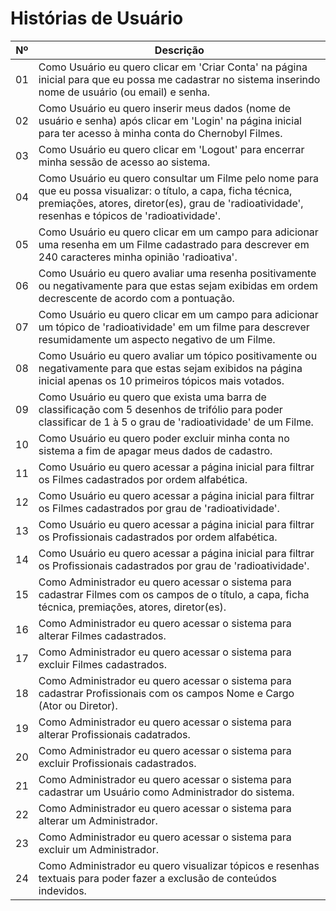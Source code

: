 # Histórias de Usuário

| Nº | Descrição |
| --- | --- |
| 01| Como Usuário eu quero clicar em 'Criar Conta' na página inicial para que eu possa me cadastrar no sistema inserindo nome de usuário (ou email) e senha.|
| 02| Como Usuário eu quero inserir meus dados (nome de usuário e senha) após clicar em 'Login' na página inicial para ter acesso à minha conta do Chernobyl Filmes.
| 03| Como Usuário eu quero clicar em 'Logout' para encerrar minha sessão de acesso ao sistema.
| 04| Como Usuário eu quero consultar um Filme pelo nome para que eu possa visualizar: o título, a capa, ficha técnica, premiações, atores, diretor(es), grau de 'radioatividade', resenhas e tópicos de 'radioatividade'.
| 05| Como Usuário eu quero clicar em um campo para adicionar uma resenha em um Filme cadastrado para descrever em 240 caracteres minha opinião 'radioativa'.
| 06| Como Usuário eu quero avaliar uma resenha positivamente ou negativamente para que estas sejam exibidas em ordem decrescente de acordo com a pontuação.
|07 | Como Usuário eu quero clicar em um campo para adicionar um tópico de 'radioatividade' em um filme para descrever resumidamente um aspecto negativo de um Filme.
|08 | Como Usuário eu quero avaliar um tópico positivamente ou negativamente para que estas sejam exibidos na página inicial apenas os 10 primeiros tópicos mais votados.
|09 | Como Usuário eu quero que exista uma barra de classificação com 5 desenhos de trifólio para poder classificar de 1 à 5 o grau de 'radioatividade' de um Filme.
|10| Como Usuário eu quero poder excluir minha conta no sistema a fim de apagar meus dados de cadastro.
| 11| Como Usuário eu quero acessar a página inicial para filtrar os Filmes cadastrados por ordem alfabética. 
| 12| Como Usuário eu quero acessar a página inicial para filtrar os Filmes cadastrados por grau de 'radioatividade'.
| 13| Como Usuário eu quero acessar a página inicial para filtrar os Profissionais cadastrados por ordem alfabética.
| 14| Como Usuário eu quero acessar a página inicial para filtrar os Profissionais cadastrados por grau de 'radioatividade'.
|15 | Como Administrador eu quero acessar o sistema para cadastrar Filmes com os campos de o título, a capa, ficha técnica, premiações, atores, diretor(es).
|16 | Como Administrador eu quero acessar o sistema para alterar Filmes cadastrados.
|17 | Como Administrador eu quero acessar o sistema para excluir Filmes cadastrados.
|18 | Como Administrador eu quero acessar o sistema para cadastrar Profissionais com os campos Nome e Cargo (Ator ou Diretor).
|19 | Como Administrador eu quero acessar o sistema para alterar Profissionais cadatrados.
|20| Como Administrador eu quero acessar o sistema para excluir Profissionais cadastrados.
|21 | Como Administrador eu quero acessar o sistema para cadastrar um Usuário como Administrador do sistema.
|22 | Como Administrador eu quero acessar o sistema para alterar um Administrador.
|23| Como Administrador eu quero acessar o sistema para excluir um Administrador.
|24 | Como Administrador eu quero visualizar tópicos e resenhas textuais para poder fazer a exclusão de conteúdos indevidos.
